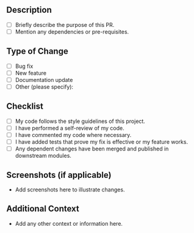 ## Description
- [ ] Briefly describe the purpose of this PR.
- [ ] Mention any dependencies or pre-requisites.

## Type of Change
- [ ] Bug fix
- [ ] New feature
- [ ] Documentation update
- [ ] Other (please specify):

## Checklist
- [ ] My code follows the style guidelines of this project.
- [ ] I have performed a self-review of my code.
- [ ] I have commented my code where necessary.
- [ ] I have added tests that prove my fix is effective or my feature works.
- [ ] Any dependent changes have been merged and published in downstream modules.

## Screenshots (if applicable)
- Add screenshots here to illustrate changes.

## Additional Context
- Add any other context or information here.

